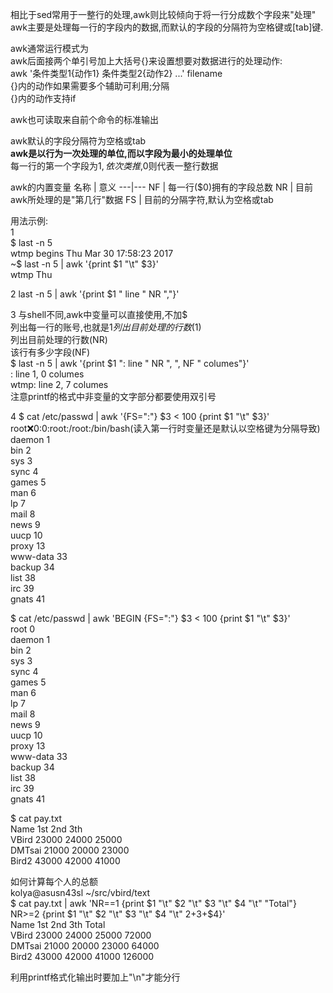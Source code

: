 相比于sed常用于一整行的处理,awk则比较倾向于将一行分成数个字段来"处理"  
awk主要是处理每一行的字段内的数据,而默认的字段的分隔符为空格键或[tab]键.


awk通常运行模式为  
awk后面接两个单引号加上大括号{}来设置想要对数据进行的处理动作:  
awk '条件类型1{动作1} 条件类型2{动作2} ...' filename  
{}内的动作如果需要多个辅助可利用;分隔  
{}内的动作支持if

awk也可读取来自前个命令的标准输出

awk默认的字段分隔符为空格或tab  
**awk是以行为一次处理的单位,而以字段为最小的处理单位**  
每一行的第一个字段为$1,依次类推,$0则代表一整行数据



awk的内置变量
名称 | 意义
---|---
NF | 每一行($0)拥有的字段总数
NR | 目前awk所处理的是"第几行"数据
FS | 目前的分隔字符,默认为空格或tab


用法示例:  
1  
$ last -n 5  
wtmp begins Thu Mar 30 17:58:23 2017  
~$ last -n 5 | awk '{print $1 "\t" $3}'  
wtmp    Thu


2 
last -n 5 | awk '{print $1 " line " NR ","}'


3 与shell不同,awk中变量可以直接使用,不加$  
列出每一行的账号,也就是$1  
列出目前处理的行数($1)  
列出目前处理的行数(NR)  
该行有多少字段(NF)  
$ last -n 5 | awk '{print $1 ": line " NR ", ", NF " columes"}'  
: line 1,  0 columes  
wtmp: line 2,  7 columes  
注意printf的格式中非变量的文字部分都要使用双引号  


4 
$ cat /etc/passwd | awk '{FS=":"} $3 < 100 {print $1 "\t" $3}'  
root:x:0:0:root:/root:/bin/bash(读入第一行时变量还是默认以空格键为分隔导致)  
daemon  1  
bin     2  
sys     3  
sync    4  
games   5  
man     6  
lp      7  
mail    8  
news    9  
uucp    10  
proxy   13  
www-data        33  
backup  34  
list    38  
irc     39  
gnats   41  



$ cat /etc/passwd | awk 'BEGIN {FS=":"} $3 < 100 {print $1 "\t" $3}'  
root    0  
daemon  1  
bin     2  
sys     3  
sync    4  
games   5  
man     6  
lp      7  
mail    8  
news    9  
uucp    10  
proxy   13  
www-data        33  
backup  34  
list    38    
irc     39  
gnats   41  


$ cat pay.txt  
Name    1st     2nd     3th  
VBird   23000   24000   25000  
DMTsai  21000   20000   23000  
Bird2   43000   42000   41000  

如何计算每个人的总额  
kolya@asusn43sl ~/src/vbird/text  
$ cat pay.txt | awk 'NR==1 {print $1 "\t" $2 "\t" $3 "\t" $4 "\t" "Total"} NR>=2 {print $1 "\t" $2 "\t" $3 "\t" $4 "\t" $2+$3+$4}'  
Name    1st     2nd     3th     Total  
VBird   23000   24000   25000   72000  
DMTsai  21000   20000   23000   64000  
Bird2   43000   42000   41000   126000  


利用printf格式化输出时要加上"\n"才能分行
